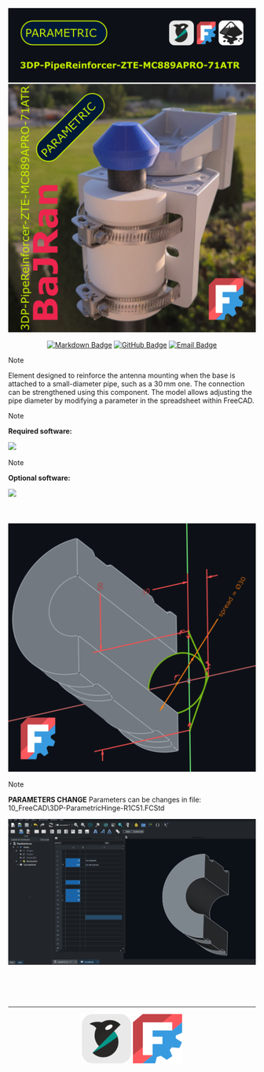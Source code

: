 <!-- Begin README -->


<div align="center">
    <img src="05_Inkscape\Title.png"/>
    <img src="Flyer.png"/>
</div>

<p align="center">
    <a href="https://daringfireball.net/projects/markdown/"><img src="https://img.shields.io/badge/Markdown-1.0.1-000000?style=for-the-badge&logo=markdown" alt="Markdown Badge" /></a>
    <a href="https://github.com/bajraan"><img src="https://img.shields.io/badge/github-follow_me-181717?style=for-the-badge&logo=github&color=181717" alt="GitHub Badge" /></a>
    <a href="mailto:bajran1616@gmail.com"><img src="https://img.shields.io/badge/gmail-contact_me-EA4335?style=for-the-badge&logo=gmail" alt="Email Badge" /></a>
    <br>
</p>


> [!NOTE]
> Element designed to reinforce the antenna mounting when the base is attached to a small-diameter pipe, such as a 30 mm one. The connection can be strengthened using this component. The model allows adjusting the pipe diameter by modifying a parameter in the spreadsheet within FreeCAD.


> [!NOTE]
> **Required software:**
<a href="https://www.freecad.org/downloads">
    <img src="https://img.shields.io/badge/FreeCAD-1.0-blue?logo=https://raw.githubusercontent.com/SoftFever/OrcaSlicer/refs/heads/main/resources/images/OrcaSlicer.ico" height="40">
</a>


> [!NOTE]
> **Optional software:**
<a href="https://github.com/SoftFever/OrcaSlicer">
    <img src="https://img.shields.io/badge/OrcaSlicer-2.2-orange?logo=https://raw.githubusercontent.com/SoftFever/OrcaSlicer/refs/heads/main/resources/images/OrcaSlicer.ico" height="40">
</a>
<br><br><br><br>


<div align="center">
    <img src="05_Inkscape\Page_Page 1.png"/>
</div>


> [!NOTE]
> **PARAMETERS CHANGE**
> Parameters can be changes in file: 10_FreeCAD\3DP-ParametricHinge-R1C51.FCStd
<div align="center">
    <img src="01_Screens\Animation.gif"/>
</div>
<br><br><br><br>

<!-- VARIANTS SECTION -->
<!-- VARIANTS SECTION -->
<!-- VARIANTS SECTION -->


<!-- GALLERY SECTION -->
<!-- GALLERY SECTION -->
<!-- GALLERY SECTION -->


---

<div align="center">
    <img src="02_Docs\resources_readme\OrcaSlicer.svg" width="100" height="100"/>
    <img src="02_Docs\resources_readme\FreeCAD.svg" width="100" height="100"/>
</div>


<!-- End README -->
<!-- github background #0d1117 -->